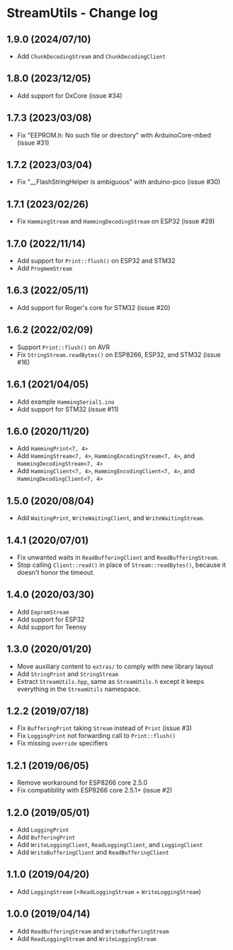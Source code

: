 StreamUtils - Change log
========================

1.9.0 (2024/07/10)
-----

* Add `ChunkDecodingStream` and `ChunkDecodingClient`

1.8.0 (2023/12/05)
-----

* Add support for DxCore (issue #34)

1.7.3 (2023/03/08)
-----

* Fix "EEPROM.h: No such file or directory" with ArduinoCore-mbed (issue #31)

1.7.2 (2023/03/04)
-----

* Fix "__FlashStringHelper is ambiguous" with arduino-pico (issue #30)

1.7.1 (2023/02/26)
-----

* Fix `HammingStream` and `HammingDecodingStream` on ESP32 (issue #29)

1.7.0 (2022/11/14)
-----

* Add support for `Print::flush()` on ESP32 and STM32
* Add `ProgmemStream`

1.6.3 (2022/05/11)
-----

* Add support for Roger's core for STM32 (issue #20)

1.6.2 (2022/02/09)
-----

* Support `Print::flush()` on AVR
* Fix `StringStream.readBytes()` on ESP8266, ESP32, and STM32 (issue #16)

1.6.1 (2021/04/05)
-----

* Add example `HammingSerial1.ino`
* Add support for STM32 (issue #11)

1.6.0 (2020/11/20)
-----

* Add `HammingPrint<7, 4>`
* Add `HammingStream<7, 4>`, `HammingEncodingStream<7, 4>`, and `HammingDecodingStream<7, 4>`
* Add `HammingClient<7, 4>`, `HammingEncodingClient<7, 4>`, and `HammingDecodingClient<7, 4>`

1.5.0 (2020/08/04)
-----

* Add `WaitingPrint`, `WriteWaitingClient`, and `WriteWaitingStream`.

1.4.1 (2020/07/01)
-----

* Fix unwanted waits in `ReadBufferingClient` and `ReadBufferingStream`.
* Stop calling `Client::read()` in place of `Stream::readBytes()`,
  because it doesn't honor the timeout.

1.4.0 (2020/03/30)
-----

* Add `EepromStream`
* Add support for ESP32
* Add support for Teensy

1.3.0 (2020/01/20)
-----

* Move auxiliary content to `extras/` to comply with new library layout
* Add `StringPrint` and `StringStream`
* Extract `StreamUtils.hpp`, same as `StreamUtils.h` except it keeps everything in the `StreamUtils` namespace.

1.2.2 (2019/07/18)
-----

* Fix `BufferingPrint` taking `Stream` instead of `Print` (issue #3)
* Fix `LoggingPrint` not forwarding call to `Print::flush()`
* Fix missing `override` specifiers

1.2.1 (2019/06/05)
-----

* Remove workaround for ESP8266 core 2.5.0
* Fix compatibility with ESP8266 core 2.5.1+ (issue #2)

1.2.0 (2019/05/01)
-----

* Add `LoggingPrint`
* Add `BufferingPrint`
* Add `WriteLoggingClient`, `ReadLoggingClient`, and `LoggingClient`
* Add `WriteBufferingClient` and `ReadBufferingClient`

1.1.0 (2019/04/20)
-----

* Add `LoggingStream` (=`ReadLoggingStream` + `WriteLoggingStream`)

1.0.0 (2019/04/14)
-----

* Add `ReadBufferingStream` and `WriteBufferingStream`
* Add `ReadLoggingStream` and `WriteLoggingStream`
